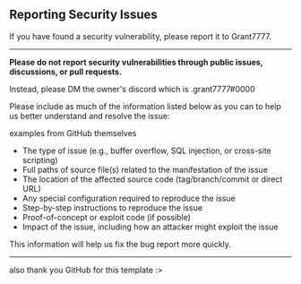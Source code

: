 ## Reporting Security Issues

If you have found a security vulnerability, please report it to Grant7777.
________________________________________________________________________________________________________________________

**Please do not report security vulnerabilities through public issues, discussions, or pull requests.**

Instead, please DM the owner's discord which is .grant7777#0000

Please include as much of the information listed below as you can to help us better understand and resolve the issue:


examples from GitHub themselves
  * The type of issue (e.g., buffer overflow, SQL injection, or cross-site scripting)
  * Full paths of source file(s) related to the manifestation of the issue
  * The location of the affected source code (tag/branch/commit or direct URL)
  * Any special configuration required to reproduce the issue
  * Step-by-step instructions to reproduce the issue
  * Proof-of-concept or exploit code (if possible)
  * Impact of the issue, including how an attacker might exploit the issue

This information will help us fix the bug report more quickly.
___________________________________________________________________________________________________________________________
also thank you GitHub for this template :>
